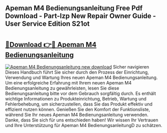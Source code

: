 ## Apeman M4 Bedienungsanleitung Free Pdf Download - Part-Izp New Repair Owner Guide - User Service Edition S21ot

# <h2><a href="http://df1lct.blite.top/?on=Apeman+M4+Bedienungsanleitung">🔗Download 👉🔴 Apeman M4 Bedienungsanleitung</a></h2>

[![Apeman M4 Bedienungsanleitung new download](https://i.imgur.com/lujVjoI.png)](http://df1lct.blite.top/?on=Apeman+M4+Bedienungsanleitung)
Sicher navigieren Dieses Handbuch führt Sie sicher durch den Prozess der Einrichtung, Verwendung und Wartung Ihres neuen Apeman M4 Bedienungsanleitung. Um eine erfolgreiche Erfahrung mit Ihrem neuen Apeman M4 Bedienungsanleitung zu gewährleisten, lesen Sie diese Bedienungsanleitung bitte vor dem Gebrauch sorgfältig durch. Es enthält wichtige Informationen zu Produkteinrichtung, Betrieb, Wartung und Fehlerbehebung, um sicherzustellen, dass Sie das Produkt effektiv und effizient nutzen können. Genießen Sie den Komfort der Funktionsliste, während Sie Ihr neues Apeman M4 Bedienungsanleitung verwenden. Danke, dass Sie sich für uns entschieden haben! Wir wissen Ihr Vertrauen und Ihre Unterstützung für Apeman M4 BedienungsanleitungD zu schätzen.
